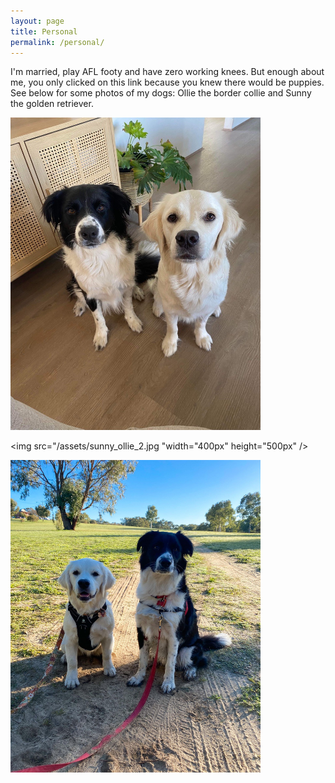 ```yaml
---
layout: page
title: Personal
permalink: /personal/
---
```


I'm married, play AFL footy and have zero working knees. But enough about me, you only clicked on this link because you knew there would be puppies. See below for some photos of my dogs: Ollie the border collie and Sunny the golden retriever.

<img src="/assets/ollie&sunny.png" width="400px" height="500px" />

<img src="/assets/sunny_ollie_2.jpg "width="400px" height="500px" />

<img src="/assets/sunny_ollie_13.jpg" width="400px" height="500px" />
